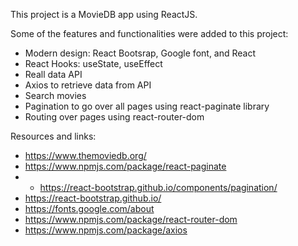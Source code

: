 
This project is a MovieDB app using ReactJS. 

Some of the features and functionalities were added to this project:
- Modern design: React Bootsrap, Google font, and React
- React Hooks: useState, useEffect
- Reall data API
- Axios to retrieve data from API
- Search movies
- Pagination  to go over all pages using react-paginate library
- Routing over pages using react-router-dom

Resources and links:
- https://www.themoviedb.org/
- https://www.npmjs.com/package/react-paginate 
- - https://react-bootstrap.github.io/components/pagination/
- https://react-bootstrap.github.io/
- https://fonts.google.com/about
- https://www.npmjs.com/package/react-router-dom
- https://www.npmjs.com/package/axios

